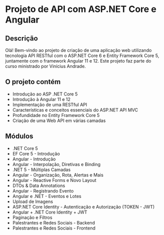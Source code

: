 # Projeto de API com ASP.NET Core e Angular

## Descrição

Olá! Bem-vindo ao projeto de criação de uma aplicação web utilizando tecnologia API RESTful com o ASP.NET Core 6 e Entity Framework Core 5, juntamente com o framework Angular 11 e 12. Este projeto faz parte do curso ministrado por Vinícius Andrade.

## O projeto contém

- Introdução ao ASP .NET Core 5
- Introdução à Angular 11 e 12
- Implementação de uma RESTful API
- Características e conceitos essenciais do ASP.NET API MVC
- Profundidade no Entity Framework Core 5
- Criação de uma Web API em várias camadas

## Módulos

- .NET Core 5
- EF Core 5 - Introdução
- Angular - Introdução
- Angular - Interpolação, Diretivas e Binding
- .NET 5 - Múltiplas Camadas
- Angular - Organização, Rota, Alertas e Mais
- Angular - Reactive Forms e Novo Layout
- DTOs & Data Annotations
- Angular - Registrando Evento
- Angular e .NET - Eventos e Lotes
- Upload de Imagens
- ASP.NET Core Identity - Autenticação e Autorização (TOKEN - JWT)
- Angular + .NET Core Identity + JWT
- Paginação e Filtros
- Palestrantes e Redes Sociais - Backend
- Palestrantes e Redes Sociais - Frontend


